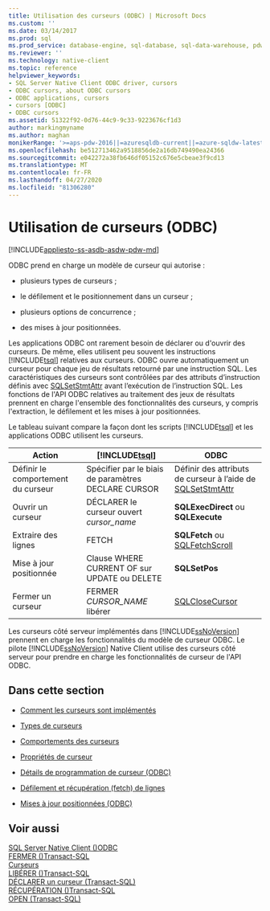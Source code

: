 ```yaml
---
title: Utilisation des curseurs (ODBC) | Microsoft Docs
ms.custom: ''
ms.date: 03/14/2017
ms.prod: sql
ms.prod_service: database-engine, sql-database, sql-data-warehouse, pdw
ms.reviewer: ''
ms.technology: native-client
ms.topic: reference
helpviewer_keywords:
- SQL Server Native Client ODBC driver, cursors
- ODBC cursors, about ODBC cursors
- ODBC applications, cursors
- cursors [ODBC]
- ODBC cursors
ms.assetid: 51322f92-0d76-44c9-9c33-9223676cf1d3
author: markingmyname
ms.author: maghan
monikerRange: '>=aps-pdw-2016||=azuresqldb-current||=azure-sqldw-latest||>=sql-server-2016||=sqlallproducts-allversions||>=sql-server-linux-2017||=azuresqldb-mi-current'
ms.openlocfilehash: be512713462a9518856de2a16db749490ea24366
ms.sourcegitcommit: e042272a38fb646df05152c676e5cbeae3f9cd13
ms.translationtype: MT
ms.contentlocale: fr-FR
ms.lasthandoff: 04/27/2020
ms.locfileid: "81306280"
---
```

# <a name="using-cursors-odbc"></a>Utilisation de curseurs (ODBC)
[!INCLUDE[appliesto-ss-asdb-asdw-pdw-md](../../includes/appliesto-ss-asdb-asdw-pdw-md.md)]

  ODBC prend en charge un modèle de curseur qui autorise :  
  
-   plusieurs types de curseurs ;  
  
-   le défilement et le positionnement dans un curseur ;  
  
-   plusieurs options de concurrence ;  
  
-   des mises à jour positionnées.  
  
 Les applications ODBC ont rarement besoin de déclarer ou d'ouvrir des curseurs. De même, elles utilisent peu souvent les instructions [!INCLUDE[tsql](../../includes/tsql-md.md)] relatives aux curseurs. ODBC ouvre automatiquement un curseur pour chaque jeu de résultats retourné par une instruction SQL. Les caractéristiques des curseurs sont contrôlées par des attributs d’instruction définis avec [SQLSetStmtAttr](../../relational-databases/native-client-odbc-api/sqlsetstmtattr.md) avant l’exécution de l’instruction SQL. Les fonctions de l'API ODBC relatives au traitement des jeux de résultats prennent en charge l'ensemble des fonctionnalités des curseurs, y compris l'extraction, le défilement et les mises à jour positionnées.  
  
 Le tableau suivant compare la façon dont les scripts [!INCLUDE[tsql](../../includes/tsql-md.md)] et les applications ODBC utilisent les curseurs.  
  
|Action|[!INCLUDE[tsql](../../includes/tsql-md.md)]|ODBC|  
|------------|------------------------|----------|  
|Définir le comportement du curseur|Spécifier par le biais de paramètres DECLARE CURSOR|Définir des attributs de curseur à l’aide de [SQLSetStmtAttr](../../relational-databases/native-client-odbc-api/sqlsetstmtattr.md)|  
|Ouvrir un curseur|DÉCLARER le curseur ouvert *cursor_name*|**SQLExecDirect** ou **SQLExecute**|  
|Extraire des lignes|FETCH|**SQLFetch** ou [SQLFetchScroll](../../relational-databases/native-client-odbc-api/sqlfetchscroll.md)|  
|Mise à jour positionnée|Clause WHERE CURRENT OF sur UPDATE ou DELETE|**SQLSetPos**|  
|Fermer un curseur|FERMER *CURSOR_NAME* libérer|[SQLCloseCursor](../../relational-databases/native-client-odbc-api/sqlclosecursor.md)|  
  
 Les curseurs côté serveur implémentés dans [!INCLUDE[ssNoVersion](../../includes/ssnoversion-md.md)] prennent en charge les fonctionnalités du modèle de curseur ODBC. Le pilote [!INCLUDE[ssNoVersion](../../includes/ssnoversion-md.md)] Native Client utilise des curseurs côté serveur pour prendre en charge les fonctionnalités de curseur de l'API ODBC.  
  
## <a name="in-this-section"></a>Dans cette section  
  
-   [Comment les curseurs sont implémentés](../../relational-databases/native-client-odbc-cursors/implementation/how-cursors-are-implemented.md)  
  
-   [Types de curseurs](../../relational-databases/native-client-odbc-cursors/cursor-types.md)  
  
-   [Comportements des curseurs](../../relational-databases/native-client-odbc-cursors/cursor-behaviors.md)  
  
-   [Propriétés de curseur](../../relational-databases/native-client-odbc-cursors/properties/cursor-properties.md)  
  
-   [Détails de programmation de curseur &#40;ODBC&#41;](../../relational-databases/native-client-odbc-cursors/programming/cursor-programming-details-odbc.md)  
  
-   [Défilement et récupération (fetch) de lignes](../../relational-databases/native-client-odbc-cursors/scrolling-and-fetching-rows.md)  
  
-   [Mises à jour positionnées &#40;ODBC&#41;](../../relational-databases/native-client-odbc-cursors/positioned-updates-odbc.md)  
  
## <a name="see-also"></a>Voir aussi  
 [SQL Server Native Client &#40;&#41;ODBC](../../relational-databases/native-client/odbc/sql-server-native-client-odbc.md)   
 [FERMER &#40;&#41;Transact-SQL](../../t-sql/language-elements/close-transact-sql.md)   
 [Curseurs](../../relational-databases/cursors.md)   
 [LIBÉRER &#40;&#41;Transact-SQL](../../t-sql/language-elements/deallocate-transact-sql.md)   
 [DÉCLARER un curseur &#40;Transact-SQL&#41;](../../t-sql/language-elements/declare-cursor-transact-sql.md)   
 [RÉCUPÉRATION &#40;&#41;Transact-SQL](../../t-sql/language-elements/fetch-transact-sql.md)   
 [OPEN &#40;Transact-SQL&#41;](../../t-sql/language-elements/open-transact-sql.md)  
  
  
